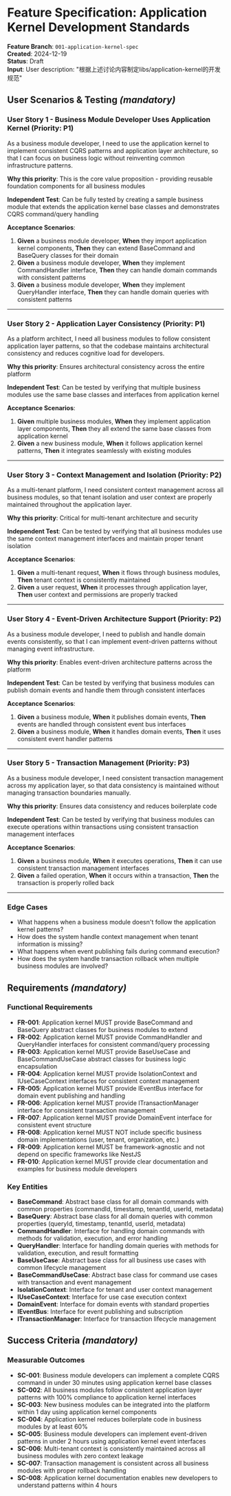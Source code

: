 # Feature Specification: Application Kernel Development Standards

**Feature Branch**: `001-application-kernel-spec`  
**Created**: 2024-12-19  
**Status**: Draft  
**Input**: User description: "根据上述讨论内容制定libs/application-kernel的开发规范"

## User Scenarios & Testing _(mandatory)_

### User Story 1 - Business Module Developer Uses Application Kernel (Priority: P1)

As a business module developer, I need to use the application kernel to implement consistent CQRS patterns and application layer architecture, so that I can focus on business logic without reinventing common infrastructure patterns.

**Why this priority**: This is the core value proposition - providing reusable foundation components for all business modules

**Independent Test**: Can be fully tested by creating a sample business module that extends the application kernel base classes and demonstrates CQRS command/query handling

**Acceptance Scenarios**:

1. **Given** a business module developer, **When** they import application kernel components, **Then** they can extend BaseCommand and BaseQuery classes for their domain
2. **Given** a business module developer, **When** they implement CommandHandler interface, **Then** they can handle domain commands with consistent patterns
3. **Given** a business module developer, **When** they implement QueryHandler interface, **Then** they can handle domain queries with consistent patterns

---

### User Story 2 - Application Layer Consistency (Priority: P1)

As a platform architect, I need all business modules to follow consistent application layer patterns, so that the codebase maintains architectural consistency and reduces cognitive load for developers.

**Why this priority**: Ensures architectural consistency across the entire platform

**Independent Test**: Can be tested by verifying that multiple business modules use the same base classes and interfaces from application kernel

**Acceptance Scenarios**:

1. **Given** multiple business modules, **When** they implement application layer components, **Then** they all extend the same base classes from application kernel
2. **Given** a new business module, **When** it follows application kernel patterns, **Then** it integrates seamlessly with existing modules

---

### User Story 3 - Context Management and Isolation (Priority: P2)

As a multi-tenant platform, I need consistent context management across all business modules, so that tenant isolation and user context are properly maintained throughout the application layer.

**Why this priority**: Critical for multi-tenant architecture and security

**Independent Test**: Can be tested by verifying that all business modules use the same context management interfaces and maintain proper tenant isolation

**Acceptance Scenarios**:

1. **Given** a multi-tenant request, **When** it flows through business modules, **Then** tenant context is consistently maintained
2. **Given** a user request, **When** it processes through application layer, **Then** user context and permissions are properly tracked

---

### User Story 4 - Event-Driven Architecture Support (Priority: P2)

As a business module developer, I need to publish and handle domain events consistently, so that I can implement event-driven patterns without managing event infrastructure.

**Why this priority**: Enables event-driven architecture patterns across the platform

**Independent Test**: Can be tested by verifying that business modules can publish domain events and handle them through consistent interfaces

**Acceptance Scenarios**:

1. **Given** a business module, **When** it publishes domain events, **Then** events are handled through consistent event bus interfaces
2. **Given** a business module, **When** it handles domain events, **Then** it uses consistent event handler patterns

---

### User Story 5 - Transaction Management (Priority: P3)

As a business module developer, I need consistent transaction management across my application layer, so that data consistency is maintained without managing transaction boundaries manually.

**Why this priority**: Ensures data consistency and reduces boilerplate code

**Independent Test**: Can be tested by verifying that business modules can execute operations within transactions using consistent transaction management interfaces

**Acceptance Scenarios**:

1. **Given** a business module, **When** it executes operations, **Then** it can use consistent transaction management interfaces
2. **Given** a failed operation, **When** it occurs within a transaction, **Then** the transaction is properly rolled back

---

### Edge Cases

- What happens when a business module doesn't follow the application kernel patterns?
- How does the system handle context management when tenant information is missing?
- What happens when event publishing fails during command execution?
- How does the system handle transaction rollback when multiple business modules are involved?

## Requirements _(mandatory)_

### Functional Requirements

- **FR-001**: Application kernel MUST provide BaseCommand and BaseQuery abstract classes for business modules to extend
- **FR-002**: Application kernel MUST provide CommandHandler and QueryHandler interfaces for consistent command/query processing
- **FR-003**: Application kernel MUST provide BaseUseCase and BaseCommandUseCase abstract classes for business logic encapsulation
- **FR-004**: Application kernel MUST provide IsolationContext and IUseCaseContext interfaces for consistent context management
- **FR-005**: Application kernel MUST provide IEventBus interface for domain event publishing and handling
- **FR-006**: Application kernel MUST provide ITransactionManager interface for consistent transaction management
- **FR-007**: Application kernel MUST provide DomainEvent interface for consistent event structure
- **FR-008**: Application kernel MUST NOT include specific business domain implementations (user, tenant, organization, etc.)
- **FR-009**: Application kernel MUST be framework-agnostic and not depend on specific frameworks like NestJS
- **FR-010**: Application kernel MUST provide clear documentation and examples for business module developers

### Key Entities

- **BaseCommand**: Abstract base class for all domain commands with common properties (commandId, timestamp, tenantId, userId, metadata)
- **BaseQuery**: Abstract base class for all domain queries with common properties (queryId, timestamp, tenantId, userId, metadata)
- **CommandHandler**: Interface for handling domain commands with methods for validation, execution, and error handling
- **QueryHandler**: Interface for handling domain queries with methods for validation, execution, and result formatting
- **BaseUseCase**: Abstract base class for all business use cases with common lifecycle management
- **BaseCommandUseCase**: Abstract base class for command use cases with transaction and event management
- **IsolationContext**: Interface for tenant and user context management
- **IUseCaseContext**: Interface for use case execution context
- **DomainEvent**: Interface for domain events with standard properties
- **IEventBus**: Interface for event publishing and subscription
- **ITransactionManager**: Interface for transaction lifecycle management

## Success Criteria _(mandatory)_

### Measurable Outcomes

- **SC-001**: Business module developers can implement a complete CQRS command in under 30 minutes using application kernel base classes
- **SC-002**: All business modules follow consistent application layer patterns with 100% compliance to application kernel interfaces
- **SC-003**: New business modules can be integrated into the platform within 1 day using application kernel components
- **SC-004**: Application kernel reduces boilerplate code in business modules by at least 60%
- **SC-005**: Business module developers can implement event-driven patterns in under 2 hours using application kernel event interfaces
- **SC-006**: Multi-tenant context is consistently maintained across all business modules with zero context leakage
- **SC-007**: Transaction management is consistent across all business modules with proper rollback handling
- **SC-008**: Application kernel documentation enables new developers to understand patterns within 4 hours
